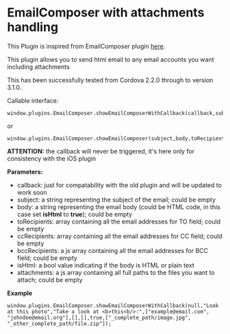 # EmailComposer with attachments handling

This Plugin is inspired from EmailComposer plugin [here](https://github.com/GalCohen/EmailComposer-phonegap-plugin).

This plugin allows you to send html email to any email accounts you want including attachments

This has been successfully tested from Cordova 2.2.0 through to version 3.1.0.

Callable interface:

	window.plugins.EmailComposer.showEmailComposerWithCallback(callback,subject,body,toRecipients,ccRecipients,bccRecipients,isHtml,attachments);

or

	window.plugins.EmailComposer.showEmailComposer(subject,body,toRecipients,ccRecipients,bccRecipients,isHtml,attachments);

**ATTENTION:** the callback will never be triggered, it's here only for consistency with the iOS plugin

**Parameters:**
- callback: just for compatability with the old plugin and will be updated to work soon
- subject: a string representing the subject of the email; could be empty
- body: a string representing the email body (could be HTML code, in this case set **isHtml** to **true**); could be empty
- toRecipients: array containing all the email addresses for TO field; could be empty
- ccRecipients: array containing all the email addresses for CC field; could be empty
- bccRecipients: a js array containing all the email addresses for BCC field;  could be empty
- isHtml: a bool value indicating if the body is HTML or plain text
- attachments: a js array containing all full paths to the files you want to attach; could be empty

**Example**

	window.plugins.EmailComposer.showEmailComposerWithCallback(null,"Look at this photo","Take a look at <b>this<b/>:",["example@email.com", "johndoe@email.org"],[],[],true,["_complete_path/image.jpg", "_other_complete_path/file.zip"]);
